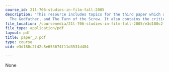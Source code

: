 ```yaml
---
course_id: 21l-706-studies-in-film-fall-2005
description: 'This resource includes topics for the third paper which are the film:
  The Godfather, and The Turn of the Screw. It also contains the critics of the same.'
file_location: /coursemedia/21l-706-studies-in-film-fall-2005/e3d180c2f42c8e653674f11d3531d484_paper_3.pdf
file_type: application/pdf
layout: pdf
title: paper_3.pdf
type: course
uid: e3d180c2f42c8e653674f11d3531d484

---
```

None